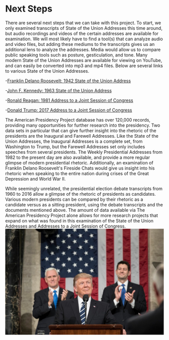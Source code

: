 # Next Steps

There are several next steps that we can take with this project. To start, we only examined transcripts of State of the Union Addresses this time around, but audio recordings and videos of the certain addresses are available for examination. We will most likely have to find a tool(s) that can analyze audio and video files, but adding these mediums to the transcripts gives us an additional lens to analyze the addresses. Media would allow us to compare public speaking tools such as posture, gesticulation, and tone. Many modern State of the Union Addresses are available for viewing on YouTube, and can easily be converted into mp3 and mp4 files. Below are several links to various State of the Union Addresses.

-[Franklin Delano Roosevelt: 1942 State of the Union Address](https://www.youtube.com/watch?v=7ENJEfarEjg)

-[John F. Kennedy: 1963 State of the Union Address](https://www.youtube.com/watch?v=ZbL5MIfjqmU)

-[Ronald Reagan: 1981 Address to a Joint Session of Congress](https://www.youtube.com/watch?v=sS-CuAv1DCY)

-[Donald Trump: 2017 Address to a Joint Session of Congress](https://www.youtube.com/watch?v=YvRmQz525PA)

The American Presidency Project database has over 120,000 records, providing many opportunities for further research into the presidency. Two data sets in particular that can give further insight into the rhetoric of the presidents are the Inaugural and Farewell Addresses. Like the State of the Union Addresses, the Inaugural Addresses is a complete set, from Washington to Trump, but the Farewell Addresses set only includes speeches from several presidents. The Weekly Presidential Addresses from 1982 to the present day are also available, and provide a more regular glimpse of modern presidential rhetoric. Additionally, an examination of Franklin Delano Roosevelt's Fireside Chats would give us insight into his rhetoric when speaking to the entire nation during crises of the Great Depression and World War II.

While seemingly unrelated, the presidential election debate transcripts from 1960 to 2016 allow a glimpse of the rhetoric of presidents as candidates. Various modern presidents can be compared by their rhetoric as a candidate versus as a sitting president, using the debate transcripts and the documents mentioned above. The amount of data available via The American Presidency Project alone allows for more research projects that expand on what was found in this examination of the State of the Union Addresses and Addresses to a Joint Session of Congress.
![Donald Trump's Address to a Joint Session of Congress, February 2017](docs\imgs\Trump_joint_session_of_congress.jpg)
